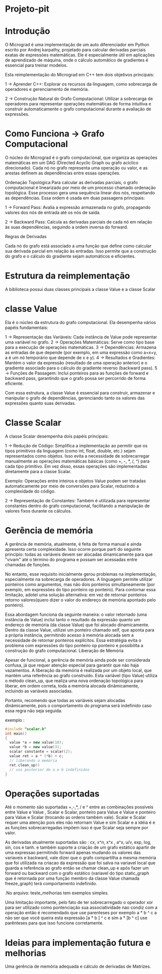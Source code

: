 # Projeto-pit

# Introdução

O Micrograd é uma implementação de um auto diferenciador em Python escrito por Andrej karpathy, projetado para calcular derivadas parciais exatas de expressões matemáticas. Ele é especialmente útil em aplicações de aprendizado de máquina, onde o cálculo automático de gradientes é essencial para treinar modelos.

Esta reimplementação do Micrograd em C++ tem dois objetivos principais:

1 -> Aprender C++: Explorar os recursos da linguagem, como sobrecarga de operadores e gerenciamento de memória.

2 -> Construção Natural do Grafo Computacional: Utilizar a sobrecarga de operadores para representar operações matemáticas de forma intuitiva e construir automaticamente o grafo computacional durante a avaliação de expressões.

# Como Funciona -> Grafo Computacional

O núcleo do Micrograd é o grafo computacional, que organiza as operações matemáticas em um DAG (Directed Acyclic Graph ou grafo acíclico direcionado). Cada nó no grafo representa uma operação ou valor, e as arestas definem as dependências entre essas operações.

Ordenação Topológica
Para calcular as derivadas parciais, o grafo computacional é linearizado por meio de um processo chamado ordenação topológica. Esse processo gera uma sequência linear dos nós, respeitando as dependências. Essa ordem é usada em duas passagens principais:

1 -> Forward Pass: Avalia a expressão armazenada no grafo, propagando valores dos nós de entrada até os nós de saída.

2 -> Backward Pass: Calcula as derivadas parciais de cada nó em relação às suas dependências, seguindo a ordem inversa do forward.

Regras de Derivadas

Cada nó do grafo está associado a uma função que define como calcular sua derivada parcial em relação às entradas. Isso permite que a construção do grafo e o cálculo do gradiente sejam automáticos e eficientes.

# Estrutura da reimplementação

A biblioteca possui duas classes principais a classe Value e a classe Scalar

# classe Value 

Ela é o núcleo da estrutura do grafo computacional. Ela desempenha vários papéis fundamentais:

1 -> Representação das Variáveis: Cada instância de Value pode representar uma variável no grafo.
2 -> Operações Matemáticas: Serve como tipo base para a execução de operações matemáticas.
3 -> Dependências: Armazena as entradas de que depende (por exemplo, em uma expressão como a=x+y, a é um nó temporário que depende de x e y).
4 -> Resultados e Gradientes: Mantém o valor da expressão (resultado de uma operação anterior) e o gradiente associado para o cálculo do gradiente reverso (backward pass).
5 -> Funções de Passagem: Inclui ponteiros para as funções de forward e backward pass, garantindo que o grafo possa ser percorrido de forma eficiente.

Com essa estrutura, a classe Value é essencial para construir, armazenar e manipular o grafo de dependências, gerenciando tanto os valores das expressões quanto suas derivadas.

# Classe Scalar

A classe Scalar desempenha dois papéis principais:

1 -> Redução de Código: Simplifica a implementação ao permitir que os tipos primitivos da linguagem (como int, float, double, etc.) sejam representados como objetos. Isso evita a necessidade de sobrecarregar manualmente as operações matemáticas básicas (como +, -, *, /, ^) para cada tipo primitivo. Em vez disso, essas operações são implementadas diretamente para a classe Scalar.

Exemplo: Operações entre inteiros e objetos Value podem ser tratadas automaticamente por meio de conversões para Scalar, reduzindo a complexidade do código.

2 -> Representação de Constantes: Também é utilizada para representar constantes dentro do grafo computacional, facilitando a manipulação de valores fixos durante os cálculos.

# Gerência de memória

A gerência de memória, atualmente, é feita de forma manual e ainda apresenta certa complexidade. Isso ocorre porque parti do seguinte princípio: todas as variáveis devem ser alocadas dinamicamente para que "vivam" até o término do programa e possam ser acessadas entre chamadas de funções.

No entanto, esse requisito inicialmente gerou problemas na implementação, especialmente na sobrecarga de operadores. A linguagem permite utilizar ponteiros como argumentos, mas não dois ponteiros simultaneamente (por exemplo, em expressões do tipo ponteiro op ponteiro). Para contornar essa limitação, adotei uma solução alternativa:
em vez de retornar ponteiros retorno valores(quero dizer o valor do endereço de memória apontado pelo ponteiro).

Essa abordagem funciona da seguinte maneira: o valor retornado (uma instância de Value) inclui tanto o resultado da expressão quanto um endereço de memória (da classe Value) que foi alocado dinamicamente. Dentro da classe Value, utilizei um ponteiro chamado self, que aponta para a própria instância, permitindo acesso à memória alocada sem a necessidade de retornar ponteiros explícitos. Essa estratégia evita o problema com expressões do tipo ponteiro op ponteiro e possibilita a construção do grafo computacional.
Liberação de Memória

Apesar de funcional, a gerência de memória ainda pode ser considerada confusa, já que requer atenção especial para garantir que não haja vazamentos. A liberação da memória é realizada por um objeto local, que mantém uma referência ao grafo construído. Esta variável (tipo Value) utiliza o método clean_up, que realiza uma nova ordenação topológica para liberar, em ordem correta, toda a memória alocada dinâmicamente, incluindo as variáveis associadas.

Portanto, recomendo que todas as variáveis sejam alocadas dinâmicamente, pois o comportamento do programa será indefinido caso essa regra não seja seguida.

exemplo :
```cpp
#include "scalar.h"
int main()
{
  value *a = new value(10);
  value *b = new value(3);
  scalar constante = scalar(2);
  value ret = a * (*b) + c;
  // liberando a memória 
  ret.clean_up()
  // uso posterior de a e b indefinidos
}
```

# Operações suportadas

Até o momento são suportadas +,-,*, / e ^ entre as combinações possíveis entre Value e Value , Scalar e Scalar, ponteiro para Value e Value e  ponteiro para Value e Scalar (trocando as ordens também vale). Scalar e Scalar requer uma atenção pois eles não retornam Value e sim Scalar e a idéia é e as funções sobrecarregadas impõem isso é que Scalar seja sempre por valor.

As derivadas atualmente suportadas são : cx, x^n, x^x , a^x, u/v, exp, log, sin, cos e tanh.
e também suporte a criação de um grafo estático apartir de uma expressao permitindo forward apenas mudando os valores das variaveis e backward, vale 
dizer que o grafo compartilha a mesma memória que foi utilizada na criacao da expressão que foi salva na variavel local que guarda a referência ao grafo
então se chamar clean_up e após fazer um forward ou backward com o grafo estático (variavel do tipo static_graph que é retornada por uma função membro da classe Value chamada freeze_graph) terá comportamento indefinido.

.No arquivo: teste_melhorias tem exemplos simples.

Uma limitação importante, pelo fato de ter sobrecarregado o operador xor para ser utilizado como pontenciação sua associatividade nao condiz com a operação 
então é recomendado que use parenteses por exemplo a * b ^ c a não ser que vocẽ queira esta expressão [a * b ] ^ c e sim a * [b ^ c] use parênteses para que isso funcione corretamente.

# Ideias para implementação futura e melhorias
Uma gerência de memória adequada e cálculo de derivadas de Matrizes.  
